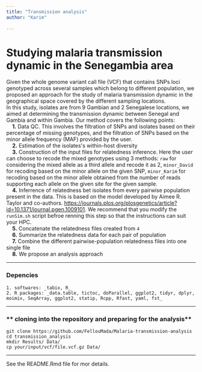 ```yaml
---
title: "Transmission analysis"
author: "Karim"
  
---
```

# **Studying malaria transmission dynamic in the Senegambia area**
Given the whole genome variant call file (VCF) that contains SNPs loci genotyped across several samples which belong to different population, we proposed an approach for the study of malaria transmission dynamic in the geographical space covered by the different sampling locations.    
In this study, isolates are from 9 Gambian and 2 Senegalese locations, we aimed at determining the transmission dynamic between Senegal and Gambia and within Gambia. Our method covers the following points:   
&nbsp;&nbsp;&nbsp;&nbsp;**1.** Data QC. This involves the filtration of SNPs and isolates based on their percentage of missing genotypes, and the filtration of SNPs based on the minor allele frequency (MAF) provided by the user.   
&nbsp;&nbsp;&nbsp;&nbsp;**2.** Estimation of the isolates's within-host diversity    
&nbsp;&nbsp;&nbsp;&nbsp;**3.** Construction of the input files for relatedness inference. Here the user can choose to recode the mixed genotypes using 3 methods: `raw` for considering the mixed allele as a third allele and recode it as 2, `minor_David` for recoding based on the minor allele on the given SNP, `minor_Karim` for recoding based on the minor allele obtained from the number of reads supporting each allele on the given site for the given sample.    
&nbsp;&nbsp;&nbsp;&nbsp;**4.** Inferrence of relatedness bet isolates from every pairwise population present in the data. This is based on the model developed by Aimee R. Taylor and co-authors. https://journals.plos.org/plosgenetics/article?id=10.1371/journal.pgen.1009101. We recommend that you modify the `runSim.sh` script befroe renning this step so that the instructions can suit your HPC.     
&nbsp;&nbsp;&nbsp;&nbsp;**5.** Concatenate the relatedness files created from `4`      
&nbsp;&nbsp;&nbsp;&nbsp;**6.** Summarize the relatedness data for each pair of population     
&nbsp;&nbsp;&nbsp;&nbsp;**7.** Combine the different pairwise-population relatedness files into one single file    
&nbsp;&nbsp;&nbsp;&nbsp;**8.** We propose an analysis approach


***

###  Depencies   
    1. softwares: _tabix, R_  
    2. R packages: _data.table, tictoc, doParallel, ggplot2, tidyr, dplyr, moimix, SeqArray, ggplot2, statip, Rcpp, Rfast, yaml, fst_     
    
***  


### ** cloning into the repository and preparing for the analysis**     
```{bash eval = FALSE}
git clone https://github.com/FellouMada/Malaria-transmission-analysis        
cd transmission_analysis          
mkdir Results/ Data/       
cp your/input/vcf/file.vcf.gz Data/    
```


***  

See the README.Rmd file for mor details.
